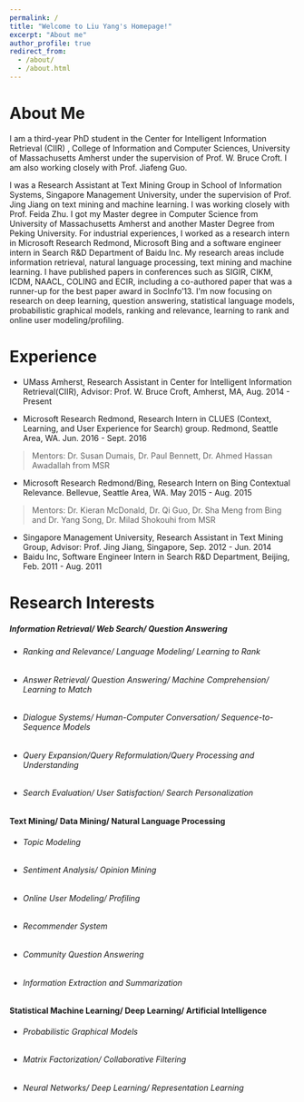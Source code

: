 ```yaml
---
permalink: /
title: "Welcome to Liu Yang's Homepage!"
excerpt: "About me"
author_profile: true
redirect_from: 
  - /about/
  - /about.html
---
```


About Me
======
I am a third-year PhD student in the Center for Intelligent Information Retrieval (CIIR) , College of Information and Computer Sciences, University of Massachusetts Amherst under the supervision of Prof. W. Bruce Croft. I am also working closely with Prof. Jiafeng Guo.

I was a Research Assistant at Text Mining Group in School of Information Systems, Singapore Management University, under the supervision of Prof. Jing Jiang on text mining and machine learning. I was working closely with Prof. Feida Zhu. I got my Master degree in Computer Science from University of Massachusetts Amherst and another Master Degree from Peking University. For industrial experiences, I worked as a research intern in Microsoft Research Redmond, Microsoft Bing and a software engineer intern in Search R&D Department of Baidu Inc. My research areas include information retrieval, natural language processing,  text mining and machine learning. I have published papers in conferences such as SIGIR, CIKM, ICDM, NAACL, COLING and ECIR, including a co-authored paper that was a runner-up for the best paper award in SocInfo’13. I'm now focusing on research on deep learning, question answering, statistical language models, probabilistic graphical models, ranking and relevance, learning to rank and online user modeling/profiling.

Experience
======
* UMass Amherst, Research Assistant in Center for Intelligent Information Retrieval(CIIR), Advisor: Prof. W. Bruce Croft, Amherst, MA, Aug. 2014 - Present

* Microsoft Research Redmond, Research Intern in CLUES (Context, Learning, and User Experience for Search) group. Redmond, Seattle Area, WA. Jun. 2016 - Sept. 2016
> Mentors: Dr. Susan Dumais, Dr. Paul Bennett, Dr. Ahmed Hassan Awadallah from MSR
* Microsoft Research Redmond/Bing, Research Intern on Bing Contextual Relevance. Bellevue, Seattle Area, WA. May 2015 - Aug. 2015
> Mentors: Dr. Kieran McDonald, Dr. Qi Guo, Dr. Sha Meng from Bing and Dr. Yang Song, Dr. Milad Shokouhi from MSR
* Singapore Management University, Research Assistant in Text Mining Group, Advisor: Prof. Jing Jiang, Singapore, Sep. 2012 - Jun. 2014
* Baidu Inc, Software Engineer Intern in Search R&D Department, Beijing, Feb. 2011 - Aug. 2011

Research Interests
==================
##### Information Retrieval/ Web Search/ Question Answering
* ###### Ranking and Relevance/ Language Modeling/ Learning to Rank
* ###### Answer Retrieval/ Question Answering/ Machine Comprehension/ Learning to Match
* ###### Dialogue Systems/ Human-Computer Conversation/ Sequence-to-Sequence Models
* ###### Query Expansion/Query Reformulation/Query Processing and Understanding
* ###### Search Evaluation/ User Satisfaction/ Search Personalization
#### Text Mining/ Data Mining/ Natural Language Processing
* ###### Topic Modeling
* ###### Sentiment Analysis/ Opinion Mining
* ###### Online User Modeling/ Profiling
* ###### Recommender System
* ###### Community Question Answering
* ###### Information Extraction and Summarization
#### Statistical Machine Learning/ Deep Learning/ Artificial Intelligence
* ###### Probabilistic Graphical Models
* ###### Matrix Factorization/ Collaborative Filtering
* ###### Neural Networks/ Deep Learning/ Representation Learning